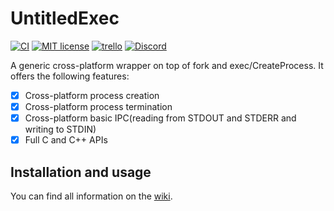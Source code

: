 # UntitledExec
[![CI](https://github.com/MadLadSquad/UntitledExec/actions/workflows/ci.yaml/badge.svg)](https://github.com/MadLadSquad/UntitledExec/actions/workflows/ci.yaml)
[![MIT license](https://img.shields.io/badge/License-MIT-blue.svg)](https://lbesson.mit-license.org/)
[![trello](https://img.shields.io/badge/Trello-UDE-blue])](https://trello.com/b/HmfuRY2K/untitleddesktop)
[![Discord](https://img.shields.io/discord/717037253292982315.svg?label=&logo=discord&logoColor=ffffff&color=7389D8&labelColor=6A7EC2)](https://discord.gg/4wgH8ZE)

A generic cross-platform wrapper on top of fork and exec/CreateProcess. It offers the following features:
- [x] Cross-platform process creation
- [x] Cross-platform process termination
- [x] Cross-platform basic IPC(reading from STDOUT and STDERR and writing to STDIN)
- [x] Full C and C++ APIs

## Installation and usage
You can find all information on the [wiki](https://github.com/MadLadSquad/UntitledExec/wiki).
